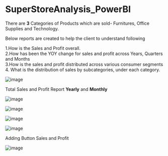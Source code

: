 # SuperStoreAnalysis_PowerBI

There are **3** Categories of Products which are sold- Furnitures, Office Supplies and Technology. 

Below reports are created to help the client to understand following

1.How is the Sales and Profit overall. <br />
2.How has been the YOY change for sales and profit across Years, Quarters and Months <br />
3.How is the sales and profit distributed across various consumer segments <br />
4. What is the distribution of sales by subcategories, under each category.

![image](https://user-images.githubusercontent.com/38419795/189784282-987b83d0-d7aa-40a4-88d3-3c4b12cf426a.png)

Total Sales and Profit Report **Yearly** and **Monthly**

![image](https://user-images.githubusercontent.com/38419795/190032358-49e4c5cd-2d7e-42dd-a3f0-b6f5d3bbe3c0.png)



![image](https://user-images.githubusercontent.com/38419795/190882802-a97d5bf7-88e5-4a34-a390-3ab529c80943.png)




![image](https://user-images.githubusercontent.com/38419795/190926007-6e8c72d1-f3b7-4572-b93e-24bd14933730.png)






![image](https://user-images.githubusercontent.com/38419795/190927111-b562958d-32b6-4ed7-8fa8-205be708a7f1.png)


Adding Button Sales and Profit


![image](https://user-images.githubusercontent.com/38419795/191143034-f90dd4a7-183d-4509-84eb-5ae604d6e878.png)




